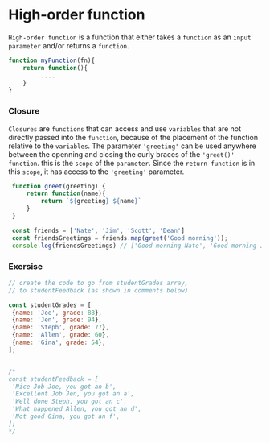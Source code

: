# High-order function

`High-order function` is a function that either takes a `function` as an `input parameter` and/or returns a `function`. 

```js
function myFunction(fn){
    return function(){
        .....
    }
}
```

### Closure 

`Closures` are `functions` that can access and use `variables` that are not directly passed into the `function`, because of the placement of the function relative to the `variables`. The parameter `'greeting'` can be used anywhere between the openning and closing the curly braces of the `'greet()' function`. this is the `scope` of the `parameter`. Since the `return function` is in this `scope`, it has access to the `'greeting'` parameter. 

```js
 function greet(greeting) {
     return function(name){
         return `${greeting} ${name}`
     }
 }

 const friends = ['Nate', 'Jim', 'Scott', 'Dean']
 const friendsGreetings = friends.map(greet('Good morning'));
 console.log(friendsGreetings) // ['Good morning Nate', 'Good morning Jim', 'Good morning Scott', 'Good morning Dean']

 ```
 ### Exersise

 ```js
 // create the code to go from studentGrades array, 
// to studentFeedback (as shown in comments below)

const studentGrades = [ 
  {name: 'Joe', grade: 88},
  {name: 'Jen', grade: 94},
  {name: 'Steph', grade: 77},
  {name: 'Allen', grade: 60},
  {name: 'Gina', grade: 54},
];


/*
const studentFeedback = [
  'Nice Job Joe, you got an b',
  'Excellent Job Jen, you got an a',
  'Well done Steph, you got an c',
  'What happened Allen, you got an d',
  'Not good Gina, you got an f',
]; 
*/
```